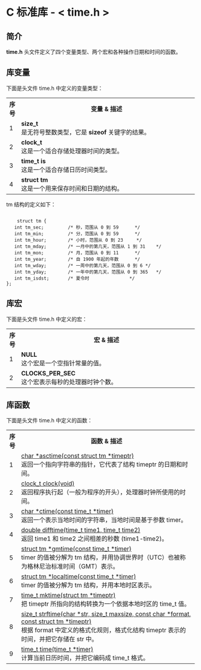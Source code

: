 # C 标准库 - < time.h >

## 简介

**time.h** 头文件定义了四个变量类型、两个宏和各种操作日期和时间的函数。

## 库变量

下面是头文件 time.h 中定义的变量类型：

</p> <table > <tr><th style="width:5%">序号</th><th>变量 &amp; 描述</th></tr> <tr><td>1</td><td><b>size_t </b><br />是无符号整数类型，它是 <b>sizeof</b> 关键字的结果。</td></tr> <tr><td>2</td><td><b>clock_t </b><br />这是一个适合存储处理器时间的类型。</td></tr> <tr><td>3</td><td><b>time_t is </b><br />这是一个适合存储日历时间类型。</td></tr> <tr><td>4</td><td><b>struct tm </b><br />这是一个用来保存时间和日期的结构。</td></tr> </table> <p>

tm 结构的定义如下：

```

    struct tm {
   int tm_sec;         /* 秒，范围从 0 到 59		*/
   int tm_min;         /* 分，范围从 0 到 59		*/
   int tm_hour;        /* 小时，范围从 0 到 23		*/
   int tm_mday;        /* 一月中的第几天，范围从 1 到 31	*/
   int tm_mon;         /* 月，范围从 0 到 11		*/
   int tm_year;        /* 自 1900 年起的年数		*/
   int tm_wday;        /* 一周中的第几天，范围从 0 到 6	*/
   int tm_yday;        /* 一年中的第几天，范围从 0 到 365	*/
   int tm_isdst;       /* 夏令时				*/
};
```

## 库宏

下面是头文件 time.h 中定义的宏：

</p> <table > <tr><th style="width:5%">序号</th><th>宏 &amp; 描述</th></tr> <tr><td>1</td><td><b>NULL</b><br />这个宏是一个空指针常量的值。</td></tr> <tr><td>2</td><td><b>CLOCKS_PER_SEC </b><br />这个宏表示每秒的处理器时钟个数。</td></tr> </table> 

## 库函数

下面是头文件 time.h 中定义的函数：  
</p> <table > <tr><th style="width:5%">序号</th><th>函数 &amp; 描述</th></tr> <tr><td>1</td><td><a href="asctime.md">char *asctime(const struct tm *timeptr)</a><br />返回一个指向字符串的指针，它代表了结构 timeptr 的日期和时间。</td></tr> <tr><td>2</td><td><a href="clock.md">clock_t clock(void)</a><br />返回程序执行起（一般为程序的开头），处理器时钟所使用的时间。</td></tr> <tr><td>3</td><td><a href="ctime.md">char *ctime(const time_t *timer)</a><br />返回一个表示当地时间的字符串，当地时间是基于参数 timer。</td></tr> <tr><td>4</td><td><a href="difftime.md">double difftime(time_t time1, time_t time2)</a><br />返回 time1 和 time2 之间相差的秒数 (time1-time2)。</td></tr> <tr><td>5</td><td><a href="gmtime.md">struct tm *gmtime(const time_t *timer)</a><br />timer 的值被分解为 tm 结构，并用协调世界时（UTC）也被称为格林尼治标准时间（GMT）表示。</td></tr> <tr><td>6</td><td><a href="localtime.md">struct tm *localtime(const time_t *timer)</a><br />timer 的值被分解为 tm 结构，并用本地时区表示。</td></tr> <tr><td>7</td><td><a href="mktime.md">time_t mktime(struct tm *timeptr)</a><br />把 timeptr 所指向的结构转换为一个依据本地时区的 time_t 值。</td></tr> <tr><td>8</td><td><a href="strftime.md">size_t strftime(char *str, size_t maxsize, const char *format, const struct tm *timeptr)</a><br />根据 format 中定义的格式化规则，格式化结构 timeptr 表示的时间，并把它存储在 str 中。</td></tr> <tr><td>9</td><td><a href="time.md">time_t time(time_t *timer)</a><br />计算当前日历时间，并把它编码成 time_t 格式。</td></tr> </table> 